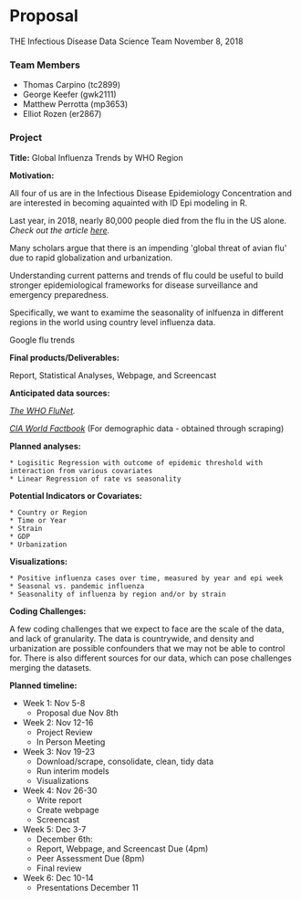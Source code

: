 Proposal
================
THE Infectious Disease Data Science Team
November 8, 2018

### Team Members

-   Thomas Carpino (tc2899)
-   George Keefer (gwk2111)
-   Matthew Perrotta (mp3653)
-   Elliot Rozen (er2867)

### Project

**Title:** Global Influenza Trends by WHO Region

**Motivation:**

All four of us are in the Infectious Disease Epidemiology Concentration and are interested in becoming aquainted with ID Epi modeling in R.

Last year, in 2018, nearly 80,000 people died from the flu in the US alone. *Check out the article [here](https://www.cnn.com/2018/09/26/health/flu-deaths-2017--2018-cdc-bn/index.html).*

Many scholars argue that there is an impending 'global threat of avian flu' due to rapid globalization and urbanization.

Understanding current patterns and trends of flu could be useful to build stronger epidemiological frameworks for disease surveillance and emergency preparedness.

Specifically, we want to examime the seasonality of inlfuenza in different regions in the world using country level influenza data.

Google flu trends

**Final products/Deliverables:**

Report, Statistical Analyses, Webpage, and Screencast

**Anticipated data sources:**

*[The WHO FluNet](http://apps.who.int/flumart/Default?ReportNo=12).*

*[CIA World Factbook](https://www.cia.gov/library/publications/the-world-factbook/)* (For demographic data - obtained through scraping)

**Planned analyses:**

    * Logisitic Regression with outcome of epidemic threshold with interaction from various covariates
    * Linear Regression of rate vs seasonality

**Potential Indicators or Covariates:**

    * Country or Region
    * Time or Year
    * Strain
    * GDP
    * Urbanization

**Visualizations:**

    * Positive influenza cases over time, measured by year and epi week
    * Seasonal vs. pandemic influenza 
    * Seasonality of influenza by region and/or by strain

**Coding Challenges:**

A few coding challenges that we expect to face are the scale of the data, and lack of granularity. The data is countrywide, and density and urbanization are possible confounders that we may not be able to control for. There is also different sources for our data, which can pose challenges merging the datasets.

**Planned timeline:**

-   Week 1: Nov 5-8
    -   Proposal due Nov 8th
-   Week 2: Nov 12-16
    -   Project Review
    -   In Person Meeting
-   Week 3: Nov 19-23
    -   Download/scrape, consolidate, clean, tidy data
    -   Run interim models
    -   Visualizations
-   Week 4: Nov 26-30
    -   Write report
    -   Create webpage
    -   Screencast
-   Week 5: Dec 3-7
    -   December 6th:
    -   Report, Webpage, and Screencast Due (4pm)
    -   Peer Assessment Due (8pm)
    -   Final review
-   Week 6: Dec 10-14
    -   Presentations December 11
